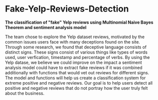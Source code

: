 # Fake-Yelp-Reviews-Detection

<b> The classification of "fake" Yelp reviews using Multinomial Naive Bayes Theorem and sentiment analysis model </b>

The team chose to explore the Yelp dataset reviews, motivated by the common issues users face with many deceptions found on the site. Through some research, we found that deceptive language consists of distinct signs. These signs consist of various things like types of words used, user verfication, timestamp and percentage of verbs. By using the Yelp datase\, we believe we could improve on the impact a sentiment analysis model could have to extract fake reviews if it was combined additionally with functions that would vet out reviews for different signs. The model and functions will help us create a classification system for extreme positive and negative reviews. Our goal is to help users detect all positive and negative reviews that do not portray how the user truly felt about the business.

